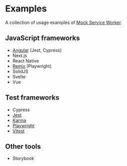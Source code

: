 # Examples

A collection of usage examples of [Mock Service Worker](https://github.com/mswjs/msw).

## JavaScript frameworks

- [Angular](./examples/with-angular) (Jest, Cypress)
- Next.js
- React Native
- [Remix](./examples/with-remix) (Playwright)
- SolidJS
- Svelte
- Vue

## Test frameworks

- Cypress
- [Jest](./examples/with-jest)
- [Karma](./examples/with-karma)
- [Playwright](./examples/with-playwright)
- [Vitest](./examples/with-vitest)

## Other tools

- Storybook
